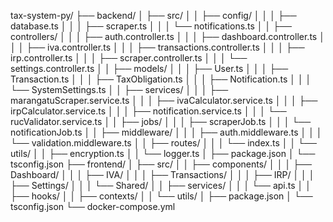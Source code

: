 tax-system-py/
├── backend/
│   ├── src/
│   │   ├── config/
│   │   │   ├── database.ts
│   │   │   ├── scraper.ts
│   │   │   └── notifications.ts
│   │   ├── controllers/
│   │   │   ├── auth.controller.ts
│   │   │   ├── dashboard.controller.ts
│   │   │   ├── iva.controller.ts
│   │   │   ├── transactions.controller.ts
│   │   │   ├── irp.controller.ts
│   │   │   ├── scraper.controller.ts
│   │   │   └── settings.controller.ts
│   │   ├── models/
│   │   │   ├── User.ts
│   │   │   ├── Transaction.ts
│   │   │   ├── TaxObligation.ts
│   │   │   ├── Notification.ts
│   │   │   └── SystemSettings.ts
│   │   ├── services/
│   │   │   ├── marangatuScraper.service.ts
│   │   │   ├── ivaCalculator.service.ts
│   │   │   ├── irpCalculator.service.ts
│   │   │   ├── notification.service.ts
│   │   │   └── rucValidator.service.ts
│   │   ├── jobs/
│   │   │   ├── scraperJob.ts
│   │   │   └── notificationJob.ts
│   │   ├── middleware/
│   │   │   ├── auth.middleware.ts
│   │   │   └── validation.middleware.ts
│   │   ├── routes/
│   │   │   └── index.ts
│   │   └── utils/
│   │       ├── encryption.ts
│   │       └── logger.ts
│   ├── package.json
│   └── tsconfig.json
├── frontend/
│   ├── src/
│   │   ├── components/
│   │   │   ├── Dashboard/
│   │   │   ├── IVA/
│   │   │   ├── Transactions/
│   │   │   ├── IRP/
│   │   │   ├── Settings/
│   │   │   └── Shared/
│   │   ├── services/
│   │   │   └── api.ts
│   │   ├── hooks/
│   │   ├── contexts/
│   │   └── utils/
│   ├── package.json
│   └── tsconfig.json
└── docker-compose.yml